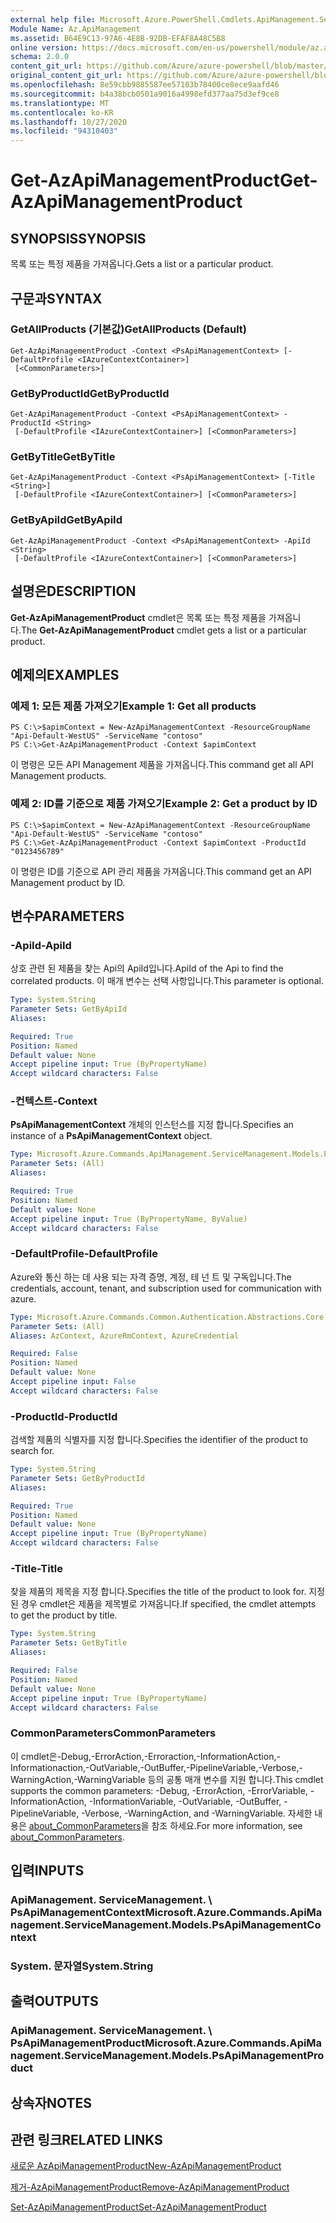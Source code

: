 ```yaml
---
external help file: Microsoft.Azure.PowerShell.Cmdlets.ApiManagement.ServiceManagement.dll-Help.xml
Module Name: Az.ApiManagement
ms.assetid: B64E9C13-97A6-4E8B-92DB-EFAF8A48C5B8
online version: https://docs.microsoft.com/en-us/powershell/module/az.apimanagement/get-azapimanagementproduct
schema: 2.0.0
content_git_url: https://github.com/Azure/azure-powershell/blob/master/src/ApiManagement/ApiManagement/help/Get-AzApiManagementProduct.md
original_content_git_url: https://github.com/Azure/azure-powershell/blob/master/src/ApiManagement/ApiManagement/help/Get-AzApiManagementProduct.md
ms.openlocfilehash: 8e59cbb9885587ee57103b78400ce8ece9aafd46
ms.sourcegitcommit: b4a38bcb0501a9016a4998efd377aa75d3ef9ce8
ms.translationtype: MT
ms.contentlocale: ko-KR
ms.lasthandoff: 10/27/2020
ms.locfileid: "94310403"
---
```

# <span data-ttu-id="1f350-101">Get-AzApiManagementProduct</span><span class="sxs-lookup"><span data-stu-id="1f350-101">Get-AzApiManagementProduct</span></span>

## <span data-ttu-id="1f350-102">SYNOPSIS</span><span class="sxs-lookup"><span data-stu-id="1f350-102">SYNOPSIS</span></span>
<span data-ttu-id="1f350-103">목록 또는 특정 제품을 가져옵니다.</span><span class="sxs-lookup"><span data-stu-id="1f350-103">Gets a list or a particular product.</span></span>

## <span data-ttu-id="1f350-104">구문과</span><span class="sxs-lookup"><span data-stu-id="1f350-104">SYNTAX</span></span>

### <span data-ttu-id="1f350-105">GetAllProducts (기본값)</span><span class="sxs-lookup"><span data-stu-id="1f350-105">GetAllProducts (Default)</span></span>
```
Get-AzApiManagementProduct -Context <PsApiManagementContext> [-DefaultProfile <IAzureContextContainer>]
 [<CommonParameters>]
```

### <span data-ttu-id="1f350-106">GetByProductId</span><span class="sxs-lookup"><span data-stu-id="1f350-106">GetByProductId</span></span>
```
Get-AzApiManagementProduct -Context <PsApiManagementContext> -ProductId <String>
 [-DefaultProfile <IAzureContextContainer>] [<CommonParameters>]
```

### <span data-ttu-id="1f350-107">GetByTitle</span><span class="sxs-lookup"><span data-stu-id="1f350-107">GetByTitle</span></span>
```
Get-AzApiManagementProduct -Context <PsApiManagementContext> [-Title <String>]
 [-DefaultProfile <IAzureContextContainer>] [<CommonParameters>]
```

### <span data-ttu-id="1f350-108">GetByApiId</span><span class="sxs-lookup"><span data-stu-id="1f350-108">GetByApiId</span></span>
```
Get-AzApiManagementProduct -Context <PsApiManagementContext> -ApiId <String>
 [-DefaultProfile <IAzureContextContainer>] [<CommonParameters>]
```

## <span data-ttu-id="1f350-109">설명은</span><span class="sxs-lookup"><span data-stu-id="1f350-109">DESCRIPTION</span></span>
<span data-ttu-id="1f350-110">**Get-AzApiManagementProduct** cmdlet은 목록 또는 특정 제품을 가져옵니다.</span><span class="sxs-lookup"><span data-stu-id="1f350-110">The **Get-AzApiManagementProduct** cmdlet gets a list or a particular product.</span></span>

## <span data-ttu-id="1f350-111">예제의</span><span class="sxs-lookup"><span data-stu-id="1f350-111">EXAMPLES</span></span>

### <span data-ttu-id="1f350-112">예제 1: 모든 제품 가져오기</span><span class="sxs-lookup"><span data-stu-id="1f350-112">Example 1: Get all products</span></span>
```
PS C:\>$apimContext = New-AzApiManagementContext -ResourceGroupName "Api-Default-WestUS" -ServiceName "contoso"
PS C:\>Get-AzApiManagementProduct -Context $apimContext
```

<span data-ttu-id="1f350-113">이 명령은 모든 API Management 제품을 가져옵니다.</span><span class="sxs-lookup"><span data-stu-id="1f350-113">This command get all API Management products.</span></span>

### <span data-ttu-id="1f350-114">예제 2: ID를 기준으로 제품 가져오기</span><span class="sxs-lookup"><span data-stu-id="1f350-114">Example 2: Get a product by ID</span></span>
```
PS C:\>$apimContext = New-AzApiManagementContext -ResourceGroupName "Api-Default-WestUS" -ServiceName "contoso"
PS C:\>Get-AzApiManagementProduct -Context $apimContext -ProductId "0123456789"
```

<span data-ttu-id="1f350-115">이 명령은 ID를 기준으로 API 관리 제품을 가져옵니다.</span><span class="sxs-lookup"><span data-stu-id="1f350-115">This command get an API Management product by ID.</span></span>

## <span data-ttu-id="1f350-116">변수</span><span class="sxs-lookup"><span data-stu-id="1f350-116">PARAMETERS</span></span>

### <span data-ttu-id="1f350-117">-ApiId</span><span class="sxs-lookup"><span data-stu-id="1f350-117">-ApiId</span></span>
<span data-ttu-id="1f350-118">상호 관련 된 제품을 찾는 Api의 ApiId입니다.</span><span class="sxs-lookup"><span data-stu-id="1f350-118">ApiId of the Api to find the correlated products.</span></span> <span data-ttu-id="1f350-119">이 매개 변수는 선택 사항입니다.</span><span class="sxs-lookup"><span data-stu-id="1f350-119">This parameter is optional.</span></span>

```yaml
Type: System.String
Parameter Sets: GetByApiId
Aliases:

Required: True
Position: Named
Default value: None
Accept pipeline input: True (ByPropertyName)
Accept wildcard characters: False
```

### <span data-ttu-id="1f350-120">-컨텍스트</span><span class="sxs-lookup"><span data-stu-id="1f350-120">-Context</span></span>
<span data-ttu-id="1f350-121">**PsApiManagementContext** 개체의 인스턴스를 지정 합니다.</span><span class="sxs-lookup"><span data-stu-id="1f350-121">Specifies an instance of a **PsApiManagementContext** object.</span></span>

```yaml
Type: Microsoft.Azure.Commands.ApiManagement.ServiceManagement.Models.PsApiManagementContext
Parameter Sets: (All)
Aliases:

Required: True
Position: Named
Default value: None
Accept pipeline input: True (ByPropertyName, ByValue)
Accept wildcard characters: False
```

### <span data-ttu-id="1f350-122">-DefaultProfile</span><span class="sxs-lookup"><span data-stu-id="1f350-122">-DefaultProfile</span></span>
<span data-ttu-id="1f350-123">Azure와 통신 하는 데 사용 되는 자격 증명, 계정, 테 넌 트 및 구독입니다.</span><span class="sxs-lookup"><span data-stu-id="1f350-123">The credentials, account, tenant, and subscription used for communication with azure.</span></span>

```yaml
Type: Microsoft.Azure.Commands.Common.Authentication.Abstractions.Core.IAzureContextContainer
Parameter Sets: (All)
Aliases: AzContext, AzureRmContext, AzureCredential

Required: False
Position: Named
Default value: None
Accept pipeline input: False
Accept wildcard characters: False
```

### <span data-ttu-id="1f350-124">-ProductId</span><span class="sxs-lookup"><span data-stu-id="1f350-124">-ProductId</span></span>
<span data-ttu-id="1f350-125">검색할 제품의 식별자를 지정 합니다.</span><span class="sxs-lookup"><span data-stu-id="1f350-125">Specifies the identifier of the product to search for.</span></span>

```yaml
Type: System.String
Parameter Sets: GetByProductId
Aliases:

Required: True
Position: Named
Default value: None
Accept pipeline input: True (ByPropertyName)
Accept wildcard characters: False
```

### <span data-ttu-id="1f350-126">-Title</span><span class="sxs-lookup"><span data-stu-id="1f350-126">-Title</span></span>
<span data-ttu-id="1f350-127">찾을 제품의 제목을 지정 합니다.</span><span class="sxs-lookup"><span data-stu-id="1f350-127">Specifies the title of the product to look for.</span></span>
<span data-ttu-id="1f350-128">지정 된 경우 cmdlet은 제품을 제목별로 가져옵니다.</span><span class="sxs-lookup"><span data-stu-id="1f350-128">If specified, the cmdlet attempts to get the product by title.</span></span>

```yaml
Type: System.String
Parameter Sets: GetByTitle
Aliases:

Required: False
Position: Named
Default value: None
Accept pipeline input: True (ByPropertyName)
Accept wildcard characters: False
```

### <span data-ttu-id="1f350-129">CommonParameters</span><span class="sxs-lookup"><span data-stu-id="1f350-129">CommonParameters</span></span>
<span data-ttu-id="1f350-130">이 cmdlet은-Debug,-ErrorAction,-Erroraction,-InformationAction,-Informationaction,-OutVariable,-OutBuffer,-PipelineVariable,-Verbose,-WarningAction,-WarningVariable 등의 공통 매개 변수를 지원 합니다.</span><span class="sxs-lookup"><span data-stu-id="1f350-130">This cmdlet supports the common parameters: -Debug, -ErrorAction, -ErrorVariable, -InformationAction, -InformationVariable, -OutVariable, -OutBuffer, -PipelineVariable, -Verbose, -WarningAction, and -WarningVariable.</span></span> <span data-ttu-id="1f350-131">자세한 내용은 [about_CommonParameters](http://go.microsoft.com/fwlink/?LinkID=113216)을 참조 하세요.</span><span class="sxs-lookup"><span data-stu-id="1f350-131">For more information, see [about_CommonParameters](http://go.microsoft.com/fwlink/?LinkID=113216).</span></span>

## <span data-ttu-id="1f350-132">입력</span><span class="sxs-lookup"><span data-stu-id="1f350-132">INPUTS</span></span>

### <span data-ttu-id="1f350-133">ApiManagement. ServiceManagement. \ PsApiManagementContext</span><span class="sxs-lookup"><span data-stu-id="1f350-133">Microsoft.Azure.Commands.ApiManagement.ServiceManagement.Models.PsApiManagementContext</span></span>

### <span data-ttu-id="1f350-134">System. 문자열</span><span class="sxs-lookup"><span data-stu-id="1f350-134">System.String</span></span>

## <span data-ttu-id="1f350-135">출력</span><span class="sxs-lookup"><span data-stu-id="1f350-135">OUTPUTS</span></span>

### <span data-ttu-id="1f350-136">ApiManagement. ServiceManagement. \ PsApiManagementProduct</span><span class="sxs-lookup"><span data-stu-id="1f350-136">Microsoft.Azure.Commands.ApiManagement.ServiceManagement.Models.PsApiManagementProduct</span></span>

## <span data-ttu-id="1f350-137">상속자</span><span class="sxs-lookup"><span data-stu-id="1f350-137">NOTES</span></span>

## <span data-ttu-id="1f350-138">관련 링크</span><span class="sxs-lookup"><span data-stu-id="1f350-138">RELATED LINKS</span></span>

[<span data-ttu-id="1f350-139">새로운 AzApiManagementProduct</span><span class="sxs-lookup"><span data-stu-id="1f350-139">New-AzApiManagementProduct</span></span>](./New-AzApiManagementProduct.md)

[<span data-ttu-id="1f350-140">제거-AzApiManagementProduct</span><span class="sxs-lookup"><span data-stu-id="1f350-140">Remove-AzApiManagementProduct</span></span>](./Remove-AzApiManagementProduct.md)

[<span data-ttu-id="1f350-141">Set-AzApiManagementProduct</span><span class="sxs-lookup"><span data-stu-id="1f350-141">Set-AzApiManagementProduct</span></span>](./Set-AzApiManagementProduct.md)


